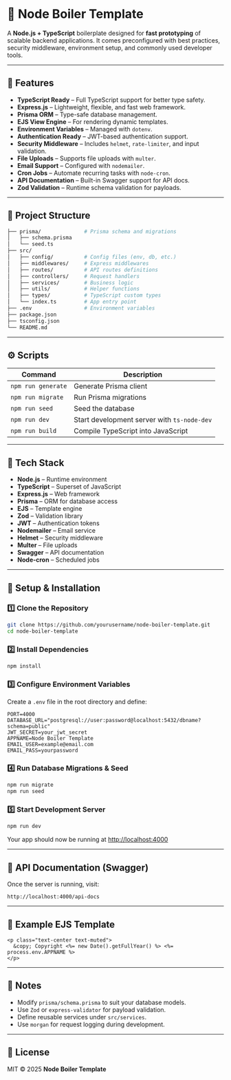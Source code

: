 # 🧱 Node Boiler Template

A **Node.js + TypeScript** boilerplate designed for **fast prototyping** of scalable backend applications. It comes preconfigured with best practices, security middleware, environment setup, and commonly used developer tools.

---

## 🚀 Features

-   **TypeScript Ready** – Full TypeScript support for better type safety.
-   **Express.js** – Lightweight, flexible, and fast web framework.
-   **Prisma ORM** – Type-safe database management.
-   **EJS View Engine** – For rendering dynamic templates.
-   **Environment Variables** – Managed with `dotenv`.
-   **Authentication Ready** – JWT-based authentication support.
-   **Security Middleware** – Includes `helmet`, `rate-limiter`, and input validation.
-   **File Uploads** – Supports file uploads with `multer`.
-   **Email Support** – Configured with `nodemailer`.
-   **Cron Jobs** – Automate recurring tasks with `node-cron`.
-   **API Documentation** – Built-in Swagger support for API docs.
-   **Zod Validation** – Runtime schema validation for payloads.

---

## 🧩 Project Structure

```bash
├── prisma/              # Prisma schema and migrations
│   ├── schema.prisma
│   └── seed.ts
├── src/
│   ├── config/          # Config files (env, db, etc.)
│   ├── middlewares/     # Express middlewares
│   ├── routes/          # API routes definitions
│   ├── controllers/     # Request handlers
│   ├── services/        # Business logic
│   ├── utils/           # Helper functions
│   ├── types/           # TypeScript custom types
│   └── index.ts         # App entry point
├── .env                 # Environment variables
├── package.json
├── tsconfig.json
└── README.md
```

---

## ⚙️ Scripts

| Command            | Description                                 |
| ------------------ | ------------------------------------------- |
| `npm run generate` | Generate Prisma client                      |
| `npm run migrate`  | Run Prisma migrations                       |
| `npm run seed`     | Seed the database                           |
| `npm run dev`      | Start development server with `ts-node-dev` |
| `npm run build`    | Compile TypeScript into JavaScript          |

---

## 🧰 Tech Stack

-   **Node.js** – Runtime environment
-   **TypeScript** – Superset of JavaScript
-   **Express.js** – Web framework
-   **Prisma** – ORM for database access
-   **EJS** – Template engine
-   **Zod** – Validation library
-   **JWT** – Authentication tokens
-   **Nodemailer** – Email service
-   **Helmet** – Security middleware
-   **Multer** – File uploads
-   **Swagger** – API documentation
-   **Node-cron** – Scheduled jobs

---

## 🔧 Setup & Installation

### 1️⃣ Clone the Repository

```bash
git clone https://github.com/yourusername/node-boiler-template.git
cd node-boiler-template
```

### 2️⃣ Install Dependencies

```bash
npm install
```

### 3️⃣ Configure Environment Variables

Create a `.env` file in the root directory and define:

```env
PORT=4000
DATABASE_URL="postgresql://user:password@localhost:5432/dbname?schema=public"
JWT_SECRET=your_jwt_secret
APPNAME=Node Boiler Template
EMAIL_USER=example@email.com
EMAIL_PASS=yourpassword
```

### 4️⃣ Run Database Migrations & Seed

```bash
npm run migrate
npm run seed
```

### 5️⃣ Start Development Server

```bash
npm run dev
```

Your app should now be running at [http://localhost:4000](http://localhost:4000)

---

## 🧪 API Documentation (Swagger)

Once the server is running, visit:

```
http://localhost:4000/api-docs
```

---

## 🧱 Example EJS Template

```ejs
<p class="text-center text-muted">
  &copy; Copyright <%= new Date().getFullYear() %> <%= process.env.APPNAME %>
</p>
```

---

## 🧠 Notes

-   Modify `prisma/schema.prisma` to suit your database models.
-   Use `Zod` or `express-validator` for payload validation.
-   Define reusable services under `src/services`.
-   Use `morgan` for request logging during development.

---

## 🪪 License

MIT © 2025 **Node Boiler Template**
